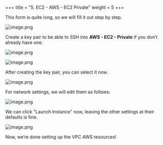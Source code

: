 +++
title = "5. EC2 - AWS - EC2 Private"
weight = 5
+++


This form is quite long, so we will fill it out step by step.


![image.png](/images/003-iii-setup-vpc-aws-resources/12-225203-image.png)


Create a key pair to be able to SSH into **AWS - EC2 - Private** if you don’t already have one.


![image.png](/images/003-iii-setup-vpc-aws-resources/12-434253-image.png)


![image.png](/images/003-iii-setup-vpc-aws-resources/12-763700-image.png)


After creating the key pair, you can select it now.


![image.png](/images/003-iii-setup-vpc-aws-resources/12-516653-image.png)


For network settings, we will edit them as follows:


![image.png](/images/003-iii-setup-vpc-aws-resources/12-797707-image.png)


We can click "Launch Instance" now, leaving the other settings at their defaults is fine.


![image.png](/images/003-iii-setup-vpc-aws-resources/12-797494-image.png)


Now, we’re done setting up the VPC AWS resources!


